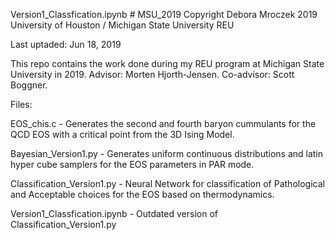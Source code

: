 
 
Version1_Classfication.ipynb # MSU_2019
Copyright Debora Mroczek 2019
University of Houston / Michigan State University REU

Last uptaded: Jun 18, 2019

This repo contains the work done during my REU program at Michigan State University in 2019. Advisor: Morten Hjorth-Jensen. Co-advisor: Scott Boggner. 

Files:

EOS_chis.c - Generates the second and fourth baryon cummulants for the QCD EOS with a critical point from the 3D Ising Model.

Bayesian_Version1.py - Generates uniform continuous distributions and latin hyper cube samplers for the EOS parameters in PAR mode. 

Classification_Version1.py - Neural Network for classification of Pathological and Acceptable choices for the EOS based on thermodynamics.
 
Version1_Classfication.ipynb - Outdated version of Classification_Version1.py
